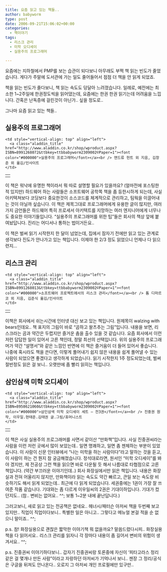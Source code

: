 ```yaml
---
title: 요즘 읽고 있는 책들..
author: babyworm
type: post
date: 2006-09-21T15:06:02+00:00
categories:
  - 책이야기
tags:
  - 리스크 관리
  - 미학 오디세이
  - 실용주의 프로그래머

---
```

요즘에는 지하철에서 PMP를 보는 습관이 되다보니 아무래도 부쩍 책 읽는 빈도가 줄었습니다.
게다가 주말에 도서관에 가는 일도 줄어들어서 점점 더 책을 안 읽게 되었죠.

책을 읽는 빈도가 줄다보니, 책 읽는 속도도 덩달아 느려졌습니다. 일례로, 예전에는 최소한 1~2주일에 한권정도씩을 읽어댔는데, 요즘에는 한권 한권 읽기는데 어려움을 느낍니다. 간혹은 난독증에 걸린것이 아닌가.. 싶을 정도로..

그나마 요즘 읽고 있는 책들..

## 실용주의 프로그래머
<table>
  <tr>
    <td>
      <a href="http://www.aladdin.co.kr/shop/wproduct.aspx?ISBN=8991268072&ttbkey=ttbbabyworm2309002©Paper=1"><img decoding="async" alt="" src="https://i0.wp.com/image.aladdin.co.kr/coveretc/book/coversum/8991268072_1.jpg?w=625" border="0" data-recalc-dims="1" /></a>
    </td>

    <td style="vertical-align: top" align="left">
      <a class="aladdin_title" href="http://www.aladdin.co.kr/shop/wproduct.aspx?ISBN=8991268072&ttbkey=ttbbabyworm2309002©Paper=1"><font color="#000000">실용주의 프로그래머</font></a><br /> 앤드류 헌트 외 지음, 김창준 외 옮김/인사이트
    </td>
  </tr>
</table>

이 책은 워낙에 유명한 책이라서 뭐 따로 설명할 필요가 있을까요?
(얼마전에 포스팅한적 있지만) 하드웨어 하는 사람들은 소프트웨어 공학쪽 책을 좀 등한시하게 되는데, 사실 아키텍쳐보다 코딩보다 중요한것이 소스코드를 체계적으로 관리하고, 팀웍을 이끌어내는 것이 아닐까 싶습니다.
이 책은 제목그대로 프로그래머에게 유용한 글이 많지만, 여러가지 금언들은 하드웨어 특히 프로세서 아키텍트를 지망하는 여러 엔지니어에게 너무나도 중요한 이야기들입니다.
“실용주의 프로그래머를 위한 팁”들은 회사의 책상 앞에 붙여놨답니다.
진리는 어디서나 통하는 법이거든요..

이 책은 벌써 읽기 시작한지 한 달이 넘었는데, 집에서 잠자기 전에만 읽고 있는 관계로 생각보다 진도가 안나가고 있는 책입니다. 이제야 한 2/3 정도 읽었으니 언제나 다 읽으련지…

## 리스크 관리
<table>
  <tr>
    <td>
      <a href="http://www.aladdin.co.kr/shop/wproduct.aspx?ISBN=8991268013&ttbkey=ttbbabyworm2309002©Paper=1"><img decoding="async" alt="" src="https://i0.wp.com/image.aladdin.co.kr/coveretc/book/coversum/8991268013_1.jpg?w=625" border="0" data-recalc-dims="1" /></a>
    </td>

    <td style="vertical-align: top" align="left">
      <a class="aladdin_title" href="http://www.aladdin.co.kr/shop/wproduct.aspx?ISBN=8991268013&ttbkey=ttbbabyworm2309002©Paper=1"><font color="#000000">소프트웨어 프로젝트에서의 리스크 관리</font></a><br /> 톰 디마르코 외 지음, 김준식 옮김/인사이트
    </td>
  </tr>
</table>

이책은 회사에서 쉬는시간에 인터넷 대신 보고 있는 책입니다. 원제목이 walzing with bears인데요.. 책 표지의 그림이 바로 “곰하고 왈츠추는 그림”입니다. 내용을 보면, 리스크라는 곰과 약간은 두렵지만 즐거운 춤을 출수 있을 것 같습니다.
요즘 회사에서 이런 저런 답답한 일이 있어서 고른 책인데, 정말 최선의 선택입니다.
위의 실용주의 프로그래머가 약간 “설명서”와 같은 느낌인 반면에 이 책은 즐거움이 더 들어 있어서 좋습니다.
나중에 혹시라도 책을 쓴다면, 이렇게 풀어내기 쉽지 않은 내용을 쉽게 풀어낼 수 있는 사람이 되었으면 좋겠다고 생각하게 되었습니다.
읽기 시작한지 1주 정도되었는데, 벌써 절반정도 읽은 걸 보니.. 오랫만에 좀 빨리 읽히는 책입니다.

## 삼인삼색 미학 오디세이
<table>
  <tr>
    <td>
      <a href="http://www.aladdin.co.kr/shop/wproduct.aspx?ISBN=8958621060&ttbkey=ttbbabyworm2309002©Paper=1"><img decoding="async" alt="" src="https://i0.wp.com/image.aladdin.co.kr/coveretc/book/coversum/8958621060_1.jpg?w=625" border="0" data-recalc-dims="1" /></a>
    </td>

    <td style="vertical-align: top" align="left">
      <a class="aladdin_title" href="http://www.aladdin.co.kr/shop/wproduct.aspx?ISBN=8958621060&ttbkey=ttbbabyworm2309002©Paper=1"><font color="#000000">삼인삼색 미학 오디세이 세트 – 전3권</font></a><br /> 진중권 원작, 이우일.현태준.김태권 글.그림/휴머니스트
    </td>
  </tr>
</table>

이 책은 사실 실용주의 프로그래머를 사면서 같이산 “만화책”입니다.
사실 진중권씨라는 사람을 이런 저런 곳에서 많이 보았는데.. 일면 명쾌하고, 일면 좀 젠체하는 부분이 있었습니다.
이 사람이 신문 인터뷰에서 “나는 미학을 하는 사람이다”라고 말하는 것을 듣고, 이 사람이 하는 건 뭔지 참 궁금해졌습니다. 정석대로라면, 원서인 “미학 오디세이”를 봐야 겠지만, 제 전공상 그런 책을 읽으면 바로 다운될 듯 해서 나름대로 타협점으로 고른 책입니다.
(약간 부끄러운 이야기인데..) 회사 화장실에서만 읽은 책입니다. 내용은 화장실과 전혀 어울리지 않지만, 만화책이라 읽는 속도도 약간 빠르고, 큰일 보는 속도랑 비슷하기도 해서 읽게 되었는데.. 최근에 다 읽게 되었습니다.
세권중에는 1권이 가장 잘 쓰여준 작품 같습니다.
기대와는 좀 다르게 이우일씨의 2권은 기대이하입니다. 기대가 컸던지도..
(참.. 변비는 없어요.. ^^; 보통 1~2분 내에 끝난답니다.)

그러고보니, 새로 읽고 있는 전공책은 없네요..
헤너시/패터슨 아저씨 책을 두번째 보고 있지만.. 직업이 직업이다보니.. 특별한 일은 아니고..
그렇다고 메뉴얼 본걸 적을 순 없으니 말이죠.. ^^;

p.s.
참! 화장실용으로 괜찮은 짧막한 이야기책 뭐 없을까요?
말씀드렸다시피.. 화장실용 책을 다 읽어서요.. 리스크 관리를 읽자니 각 장마다 내용이 좀 길어서 변비의 위험이 생겨서요.. ^^;

p.s.
진중권씨 이야기하다보니.. 갑자기 진중권씨랑 토론중에 자신이 ‘피타고라스 정리 같은 걸 몇개나 만든 사람”이라고 자랑하던 아저씨가 기억나서 보니.. 젠장 그 정리/공식은 구글을 뒤져도 안나온다.. 오로지 그 아저씨 개인 프로필에만 있구만..
